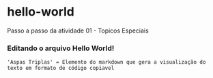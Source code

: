 # hello-world
Passo a passo da atividade 01 - Topicos Especiais

### Editando o arquivo Hello World!

```
'Aspas Triplas' = Elemento do markdown que gera a visualização do texto em formato de código copiavel
```

